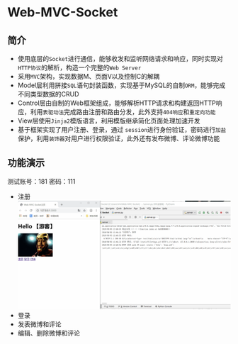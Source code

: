 Web-MVC-Socket
===============
简介
----
* 使用底层的`Socket`进行通信，能够收发和监听网络请求和响应，同时实现对`HTTP协议`的解析，构造一个完整的`Web Server`<br>
* 采用`MVC`架构，实现数据M、页面V以及控制C的解耦<br>
* Model层利用拼接`SQL`语句封装函数，实现基于MySQL的自制`ORM`，能够完成不同类型数据的CRUD<br>
* Control层由自制的Web框架组成，能够解析HTTP请求和构建返回HTTP响应，利用`表驱动法`完成路由注册和路由分发，此外支持`404响应`和`重定向功能`<br>
* View层使用`Jinja2`模版语言，利用模版继承简化页面处理加速开发<br>
* 基于框架实现了用户注册、登录，通过 `session`进行身份验证，密码进行`加盐`保护，利用`装饰器`对用户进行权限验证，此外还有发布微博、评论微博功能<br>

功能演示
--------
测试账号：181  密码：111<br>
* 注册<br>
![](https://github.com/chenweiming812/Web-MVC-Socket/raw/master/static/register.gif)
* 登录 
* 发表微博和评论
* 编辑、删除微博和评论 

